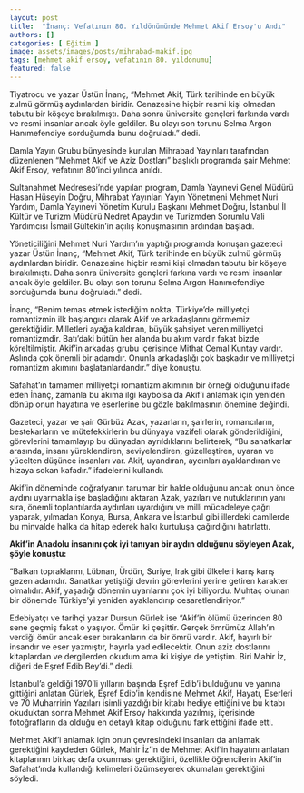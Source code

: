 ```yaml
---
layout: post
title:  "İnanç: Vefatının 80. Yıldönümünde Mehmet Akif Ersoy'u Andı"
authors: []
categories: [ Eğitim ]
image: assets/images/posts/mihrabad-makif.jpg
tags: [mehmet akif ersoy, vefatının 80. yıldonumu]
featured: false
---
```

Tiyatrocu ve yazar Üstün İnanç, &#8220;Mehmet Akif, Türk tarihinde en büyük zulmü görmüş aydınlardan biridir. Cenazesine hiçbir resmi kişi olmadan tabutu bir köşeye bırakılmıştı. Daha sonra üniversite gençleri farkında vardı ve resmi insanlar ancak öyle geldiler. Bu olayı son torunu Selma Argon Hanımefendiye sorduğumda bunu doğruladı.&#8221; dedi.

Damla Yayın Grubu bünyesinde kurulan Mihrabad Yayınları tarafından düzenlenen &#8220;Mehmet Akif ve Aziz Dostları&#8221; başlıklı programda şair Mehmet Akif Ersoy, vefatının 80&#8217;inci yılında anıldı.

Sultanahmet Medresesi’nde yapılan program, Damla Yayınevi Genel Müdürü Hasan Hüseyin Doğru, Mihrabat Yayınları Yayın Yönetmeni Mehmet Nuri Yardım, Damla Yayınevi Yönetim Kurulu Başkanı Mehmet Doğru, İstanbul İl Kültür ve Turizm Müdürü Nedret Apaydın ve Turizmden Sorumlu Vali Yardımcısı İsmail Gültekin&#8217;in açılış konuşmasının ardından başladı.

Yöneticiliğini Mehmet Nuri Yardım&#8217;ın yaptığı programda konuşan gazeteci yazar Üstün İnanç, &#8220;Mehmet Akif, Türk tarihinde en büyük zulmü görmüş aydınlardan biridir. Cenazesine hiçbir resmi kişi olmadan tabutu bir köşeye bırakılmıştı. Daha sonra üniversite gençleri farkına vardı ve resmi insanlar ancak öyle geldiler. Bu olayı son torunu Selma Argon Hanımefendiye sorduğumda bunu doğruladı.&#8221; dedi.

İnanç, &#8220;Benim temas etmek istediğim nokta, Türkiye&#8217;de milliyetçi romantizmin ilk başlangıcı olarak Akif ve arkadaşlarını görmemiz gerektiğidir. Milletleri ayağa kaldıran, büyük şahsiyet veren milliyetçi romantizmdir. Batı&#8217;daki bütün her alanda bu akım vardır fakat bizde köreltilmiştir. Akif&#8217;in arkadaş grubu içerisinde Mithat Cemal Kuntay vardır. Aslında çok önemli bir adamdır. Onunla arkadaşlığı çok başkadır ve milliyetçi romantizm akımını başlatanlardandır.&#8221; diye konuştu.

Safahat&#8217;ın tamamen milliyetçi romantizm akımının bir örneği olduğunu ifade eden İnanç, zamanla bu akıma ilgi kaybolsa da Akif&#8217;i anlamak için yeniden dönüp onun hayatına ve eserlerine bu gözle bakılmasının önemine değindi.

Gazeteci, yazar ve şair Gürbüz Azak, yazarların, şairlerin, romancıların, bestekarların ve mütefekkirlerin bu dünyaya vazifeli olarak gönderildiğini, görevlerini tamamlayıp bu dünyadan ayrıldıklarını belirterek, &#8220;Bu sanatkarlar arasında, insanı yüreklendiren, seviyelendiren, güzelleştiren, uyaran ve yücelten düşünce insanları var. Akif, uyandıran, aydınları ayaklandıran ve hizaya sokan kafadır.&#8221; ifadelerini kullandı.

Akif&#8217;in döneminde coğrafyanın tarumar bir halde olduğunu ancak onun önce aydını uyarmakla işe başladığını aktaran Azak, yazıları ve nutuklarının yanı sıra, önemli toplantılarda aydınları uyardığını ve milli mücadeleye çağrı yaparak, yılmadan Konya, Bursa, Ankara ve İstanbul gibi illerdeki camilerde bu minvalde halka da hitap ederek halkı kurtuluşa çağırdığını hatırlattı.

**Akif&#8217;in Anadolu insanını çok iyi tanıyan bir aydın olduğunu söyleyen Azak, şöyle konuştu:**

&#8220;Balkan topraklarını, Lübnan, Ürdün, Suriye, Irak gibi ülkeleri karış karış gezen adamdır. Sanatkar yetiştiği devrin görevlerini yerine getiren karakter olmalıdır. Akif, yaşadığı dönemin uyarılarını çok iyi biliyordu. Muhtaç olunan bir dönemde Türkiye&#8217;yi yeniden ayaklandırıp cesaretlendiriyor.&#8221;

Edebiyatçı ve tarihçi yazar Dursun Gürlek ise &#8220;Akif&#8217;in ölümü üzerinden 80 sene geçmiş fakat o yaşıyor. Ömür iki çeşittir. Gerçek ömrümüz Allah&#8217;ın verdiği ömür ancak eser bırakanların da bir ömrü vardır. Akif, hayırlı bir insandır ve eser yazmıştır, hayırla yad edilecektir. Onun aziz dostlarını kitaplardan ve dergilerden okudum ama iki kişiye de yetiştim. Biri Mahir İz, diğeri de Eşref Edib Bey&#8217;di.&#8221; dedi.

İstanbul&#8217;a geldiği 1970&#8217;li yılların başında Eşref Edib&#8217;i bulduğunu ve yanına gittiğini anlatan Gürlek, Eşref Edib&#8217;in kendisine Mehmet Akif, Hayatı, Eserleri ve 70 Muharririn Yazıları isimli yazdığı bir kitabı hediye ettiğini ve bu kitabı okuduktan sonra Mehmet Akif Ersoy hakkında yazılmış, içerisinde fotoğrafların da olduğu en detaylı kitap olduğunu fark ettiğini ifade etti.

Mehmet Akif&#8217;i anlamak için onun çevresindeki insanları da anlamak gerektiğini kaydeden Gürlek, Mahir İz&#8217;in de Mehmet Akif&#8217;in hayatını anlatan kitaplarının birkaç defa okunması gerektiğini, özellikle öğrencilerin Akif&#8217;in Safahat&#8217;ında kullandığı kelimeleri özümseyerek okumaları gerektiğini söyledi.